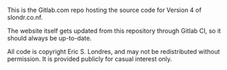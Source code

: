 This is the Gitlab.com repo hosting the source code for Version 4 of slondr.co.nf.

The website itself gets updated from this repository through Gitlab CI, so it should always be up-to-date.

All code is copyright Eric S. Londres, and may not be redistributed without permission. It is provided publicly for casual interest only.
